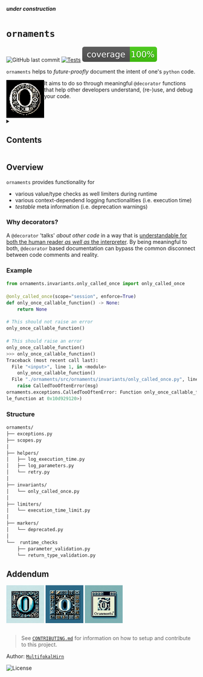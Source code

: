 
<!-- markdownlint-disable -->
*****under construction*****

<p align="center">
  <!-- github-banner-start -->
    <h1><code>ornaments</code></h1>
  <!-- github-banner-end -->
</p>

<!-- markdownlint-restore -->
![GitHub last commit](https://img.shields.io/github/last-commit/MultifokalHirn/ornaments)
[![Tests](https://github.com/MultifokalHirn/ornaments/actions/workflows/python-checks.yaml/badge.svg?branch=main)](https://github.com/MultifokalHirn/ornaments/actions/workflows/python-checks.yaml)
![Coverage](./docs/img/coverage.svg)

<!-- ![GitHub issues](https://img.shields.io/github/issues/MultifokalHirn/ornaments)
![GitHub tag (latest SemVer)](https://img.shields.io/github/v/tag/MultifokalHirn/ornaments) -->

`ornaments` helps to *future-proofly* document the intent of one's `python` code.

<img align="left" src="./docs/img/ornaments.png" width="100" height="100" />

It aims to do so through meaningful `@decorator` functions that help other developers understand, (re-)use, and debug your code.

<br clear="left"/>

<details>

<summary><h2>Contents</h2></summary>

- [Overview](#overview)
  - [Why decorators?](#why-decorators)
  - [Example](#example)
  - [Structure](#structure)
- [Addendum](#addendum)

</details>

## Overview

`ornaments` provides functionality for

- various value/type checks as well limiters during runtime
- various context-dependend logging functionalities (i.e. execution time)
- *testable* meta information (i.e. deprecation warnings)

### Why decorators?

A `@decorator` 'talks' *about other code* in a way that is <u>understandable for both the human reader *as well as* the interpreter</u>. By being meaningful to both, `@decorator` based documentation can bypass the common disconnect between code comments and reality.

### Example

``` python
from ornaments.invariants.only_called_once import only_called_once

@only_called_once(scope="session", enforce=True)
def only_once_callable_function() -> None:
    return None

# This should not raise an error
only_once_callable_function()

# This should raise an error
only_once_callable_function()
>>> only_once_callable_function()
Traceback (most recent call last):
  File "<input>", line 1, in <module>
    only_once_callable_function()
  File "./ornaments/src/ornaments/invariants/only_called_once.py", line 45, in wrapper
    raise CalledTooOftenError(msg)
ornaments.exceptions.CalledTooOftenError: Function only_once_callable_function has already been called in session. call_scope=(4522676512, <function only_once_callab
le_function at 0x10d929120>)
```

<!-- <img width="1421" alt="Screenshot 2023-12-21 at 01 48 35" src="https://github.com/MultifokalHirn/ornaments/assets/7870758/8fce40d2-65e4-4c1f-8077-d5eb40641bc5"> -->

### Structure

``` txt
ornaments/
├── exceptions.py
├── scopes.py
│
├── helpers/
│   ├── log_execution_time.py
│   ├── log_parameters.py
│   └── retry.py
│
├── invariants/
│   └── only_called_once.py
│
├── limiters/
│   └── execution_time_limit.py
│
├── markers/
│   └── deprecated.py
│
└──  runtime_checks
    ├── parameter_validation.py
    └── return_type_validation.py

```

## Addendum

<img align="center" src="./docs/img/o1.png" width="100" height="100" />
<img align="center" src="./docs/img/o2.png" width="100" height="100" />
<img align="center" src="./docs/img/oran.png" width="100" height="100" />
<br />
<br />

> See [`CONTRIBUTING.md`](./CONTRIBUTING.md) for information on how to setup and contribute to this project.

Author: [`MultifokalHirn`](github.com/MultifokalHirn)

![License](https://img.shields.io/github/license/MultifokalHirn/ornaments)
